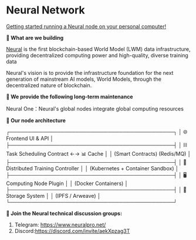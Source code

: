# Neural Network

[Getting started running a Neural node on your personal computer!](https://github.com/Neuralpro-network/neural-gitbook/blob/main/user-guide/quick-start.md)

**🚀  What are we building**

[Neural](https://www.neuralpro.net/) is the first blockchain-based World Model (LWM) data infrastructure, providing decentralized computing power and high-quality, diverse training data

Neural's vision is to provide the infrastructure foundation for the next generation of mainstream AI models, World Models, through the decentralized nature of blockchain.

**🔄 We provide the following long-term maintenance**

Neural One：Neural's global nodes integrate global computing resources

**🤖 Our node architecture**

┌─────────────────────────────────────────────┐
│           🌐 Frontend UI & API              │
├─────────────────────────────────────────────┤
│    ⛓️ Task Scheduling Contract ←→ 📊 Cache   │
│           (Smart Contracts)    (Redis/MQ)   │
├─────────────────────────────────────────────┤
│  🎯 Distributed Training Controller         │
│         (Kubernetes + Container Sandbox)    │
├─────────────────────────────────────────────┤
│     🖥️ Computing Node Plugin               │
│           (Docker Containers)               │
├─────────────────────────────────────────────┤
│       💾 Storage System                     │
│        (IPFS / Arweave)                     │
└─────────────────────────────────────────────┘

**🤗 Join the Neural technical discussion groups:**

1. Telegram: https://www.neuralpro.net/
2. Discord:https://discord.com/invite/aekXpzag3T